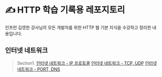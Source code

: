 # ✍️ HTTP 학습 기록용 레포지토리
인프런 김영한 강사님의 모든 개발자를 위한 HTTP 웹 기본 지식을 수강하고 정리한 내용입니다.


##  인터넷 네트워크

> Section1. 
> [인터넷 네트워크 - IP 프로토콜](https://thring.tistory.com/60)
> [인터넷 네트워크 - TCP, UDP](https://thring.tistory.com/61)
> [인터넷 네트워크 - PORT, DNS](https://thring.tistory.com/62)

